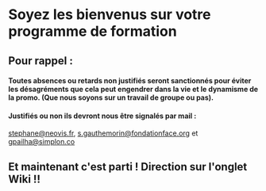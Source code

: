 # Soyez les bienvenus sur votre programme de formation
## Pour rappel : 
#### Toutes absences ou retards non justifiés seront sanctionnés pour éviter les désagréments que cela peut engendrer dans la vie et le dynamisme de la promo. (Que nous soyons sur un travail de groupe ou pas). 

#### Justifiés ou non ils devront nous être signalés par mail :
stephane@neovis.fr, s.gauthemorin@fondationface.org et gpailha@simplon.co




## Et maintenant c'est parti ! Direction sur l'onglet Wiki !!

